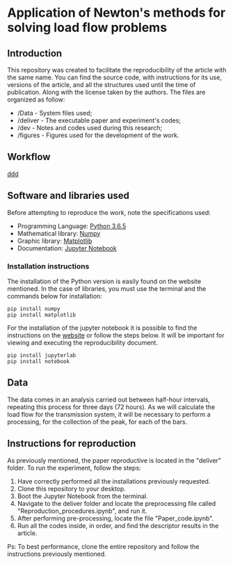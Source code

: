 # Application of Newton's methods for solving load flow problems
## Introduction
  This repository was created to facilitate the reproducibility of the article with the same name. You can find the source code, with instructions for its use, versions of the article, and all the structures used until the time of publication. Along with the license taken by the authors.
The files are organized as follow:
* /Data - System files used;
* /deliver - The executable paper and experiment's codes;
* /dev - Notes and codes used during this research;
* /figures - Figures used for the development of the work.
## Workflow
[ddd](https://github.com/ReneJunior/final-project/blob/master/figures/WorkFlow.png)

## Software and libraries used
Before attempting to reproduce the work, note the specifications used:

* Programming Language: [Python 3.6.5](https://www.python.org/downloads/release/python-365/) 
* Mathematical library: [Numpy](https://numpy.org/)
* Graphic library: [Matplotlib](https://matplotlib.org/)
* Documentation: [Jupyter Notebook](https://jupyter.org/)

### Installation instructions
The installation of the Python version is easily found on the website mentioned. In the case of libraries, you must use the terminal and the commands below for installation:
```
pip install numpy
pip install matplotlib
```
For the installation of the jupyter notebook it is possible to find the instructions on the [website](https://jupyter.org/install) or follow the steps below. It will be important for viewing and executing the reproducibility document.
```
pip install jupyterlab
pip install notebook
```

## Data
The data comes in an analysis carried out between half-hour intervals, repeating this process for three days (72 hours). As we will calculate the load flow for the transmission system, it will be necessary to perform a processing, for the collection of the peak, for each of the bars.

## Instructions for reproduction
As previously mentioned, the paper reproductive is located in the "deliver" folder. To run the experiment, follow the steps:
1. Have correctly performed all the installations previously requested.
2. Clone this repository to your desktop.
3. Boot the Jupyter Notebook from the terminal.
4. Navigate to the deliver folder and locate the preprocessing file called "Reproduction_procedures.ipynb", and run it.
5. After performing pre-processing, locate the file "Paper_code.ipynb".
6. Run all the codes inside, in order, and find the descriptor results in the article.

Ps: To best performance, clone the entire repository and follow the instructions previously mentioned.
